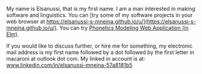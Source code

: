 My name is Elsanussi, that is my first name. I am a man interested in making software and linguistics. You can [try some of my software projects in your web browser at https://elsanussi-s-mneina.github.io/u/](https://elsanussi-s-mneina.github.io/u/). You can try [Phonetics Modeling Web Application (in Elm)](https://elsanussi-s-mneina.github.io/phonetics-modeling-elm-demo/).

If you would like to discuss further, or hire me for something, my electronic mail address is my first name followed by a dot followed by the first letter in macaroni at outlook dot com. My linked in account is at: www.linkedin.com/in/elsanussi-mneina-57a8181b5
